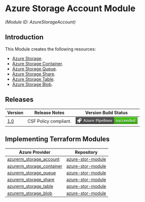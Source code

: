 # Azure Storage Account Module

*(Module ID: AzureStorageAccount)*

## Introduction

This Module creates the following resources:

- [Azure Storage](https://azure.microsoft.com/en-us/services/storage/).
- [Azure Storage Container](https://azure.microsoft.com/en-us/services/storage/).
- [Azure Storage Queue](https://azure.microsoft.com/en-us/services/storage/).
- [Azure Storage Share](https://azure.microsoft.com/en-us/services/storage/).
- [Azure Storage Table](https://azure.microsoft.com/en-us/services/storage/).
- [Azure Storage Blob](https://azure.microsoft.com/en-us/services/storage/).

## Releases

| Version | Release Notes | Version Build Status |
|--|--|--|
| [1.0](./Azure-Storage-Account/Code/readme.md) | CSF Policy compliant. | ![Azure pipeline succeeded.](./Azure-Storage-Account/images/azurepipelinessucceeded.png) |

## Implementing Terraform Modules

| Azure Provider | Repository |
|--|--|
|[azurerm_storage_account](https://www.terraform.io/docs/providers/azurerm/r/storage_account.html) | [azure-stor-module](https://dev.azure.com/energinet/CCoE/_git/azure-stor-module) |
|[azurerm_storage_container](https://www.terraform.io/docs/providers/azurerm/r/storage_container.html) | [azure-stor-module](https://dev.azure.com/energinet/CCoE/_git/azure-stor-module) |
|[azurerm_storage_queue](https://www.terraform.io/docs/providers/azurerm/r/storage_queue.html) | [azure-stor-module](https://dev.azure.com/energinet/CCoE/_git/azure-stor-module) |
|[azurerm_storage_share](https://www.terraform.io/docs/providers/azurerm/r/storage_share.html) | [azure-stor-module](https://dev.azure.com/energinet/CCoE/_git/azure-stor-module) |
|[azurerm_storage_table](https://www.terraform.io/docs/providers/azurerm/r/storage_table.html) | [azure-stor-module](https://dev.azure.com/energinet/CCoE/_git/azure-stor-module) |
|[azurerm_storage_blob](https://www.terraform.io/docs/providers/azurerm/r/storage_blob.html) | [azure-stor-module](https://dev.azure.com/energinet/CCoE/_git/azure-stor-module) |